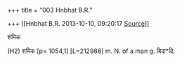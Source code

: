 +++
title = "003 Hnbhat B.R."

+++
[[Hnbhat B.R.	2013-10-10, 09:20:17 [Source](https://groups.google.com/g/samskrita/c/xo-bh7V0R2E)]]



  

शमिक

  

(H2) शमिक \[p= 1054,1\] \[L=212986\] m. N. of a man g. बिदा\*दि.

  

